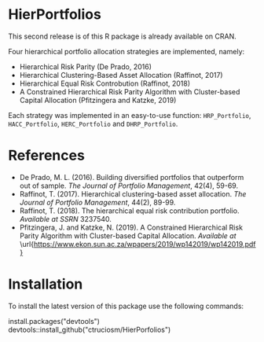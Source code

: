 # HierPortfolios

This second release is of this R package is already available on CRAN.

Four hierarchical portfolio allocation strategies are implemented, namely:

- Hierarchical Risk Parity (De Prado, 2016)
- Hierarchical Clustering-Based Asset Allocation (Raffinot, 2017)
- Hierarchical Equal Risk Controbution (Raffinot, 2018) 
- A Constrained Hierarchical Risk Parity Algorithm with Cluster-based Capital Allocation (Pfitzingera and Katzke, 2019)

Each strategy was implemented in an easy-to-use function: `HRP_Portfolio`, `HACC_Portfolio`, `HERC_Portfolio` and `DHRP_Portfolio`.

# References

- De Prado, M. L. (2016). Building diversified portfolios that outperform out of sample. _The Journal of Portfolio Management_, 42(4), 59-69.
- Raffinot, T. (2017). Hierarchical clustering-based asset allocation. _The Journal of Portfolio Management_, 44(2), 89-99.
- Raffinot, T. (2018). The hierarchical equal risk contribution portfolio. _Available at SSRN_ 3237540.
- Pfitzingera, J. and Katzke, N. (2019). A Constrained Hierarchical Risk Parity Algorithm with Cluster-based Capital Allocation. _Available at_  \url{https://www.ekon.sun.ac.za/wpapers/2019/wp142019/wp142019.pdf}


# Installation

To install the latest version of this package use the following commands:

install.packages("devtools")
devtools::install_github("ctruciosm/HierPorfolios")

